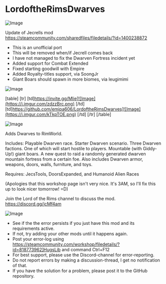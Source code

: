 # LordoftheRimsDwarves

![Image](https://i.imgur.com/WAEzk68.png)

Update of Jecrells mod
https://steamcommunity.com/sharedfiles/filedetails/?id=1400238872

- This is an unofficial port
- This will be removed when/if Jecrell comes back
- I have not managed to fix the Dwarven Fortress incident yet
- Added support for Combat Extended
- Fixed starting goodwill with Empire
- Added Royalty-titles support, via SoongJr
- Giant Boars should spawn in more biomes, via leugimimi

![Image](https://i.imgur.com/CN9Rs5X.png)


[table]
	[tr]
		[td]https://invite.gg/Mlie]![Image](https://i.imgur.com/zdzzBrc.png)
[/td]
		[td]https://github.com/emipa606/LordoftheRimsDwarves]![Image](https://i.imgur.com/kTkpTOE.png)
[/td]
	[/tr]
[/table]
	
![Image](https://i.imgur.com/NOW7jU1.png)


Adds Dwarves to RimWorld.

Includes:
 Playable Dwarven race.
 Starter Dwarven scenario.
 Three Dwarven factions. One of which will start hostile to players.
 Mountable (with Giddy-Up!) giant boars.
 A new quest to raid a randomly generated dwarven mountain fortress from a certain foe.
 Also includes Dwarven armor, weapons, doors, walls, furniture, and toys.

Requires:
 JecsTools, DoorsExpanded, and Humanoid Alien Races


(Apologies that this workshop page isn&apos;t very nice. It&apos;s 3AM, so I&apos;ll fix this up to look nicer tomorrow! =D)

Join the Lord of the Rims channel to discuss the mod.
https://discord.gg/jcMf4am


![Image](https://i.imgur.com/Rs6T6cr.png)



-  See if the the error persists if you just have this mod and its requirements active.
-  If not, try adding your other mods until it happens again.
-  Post your error-log using https://steamcommunity.com/workshop/filedetails/?id=818773962]HugsLib and command Ctrl+F12
-  For best support, please use the Discord-channel for error-reporting.
-  Do not report errors by making a discussion-thread, I get no notification of that.
-  If you have the solution for a problem, please post it to the GitHub repository.




